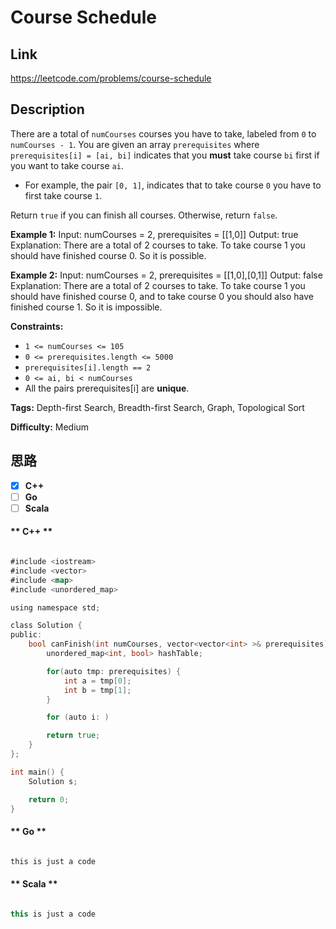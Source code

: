 


# Course Schedule

## Link

https://leetcode.com/problems/course-schedule


## Description

There are a total of `numCourses` courses you have to take, labeled from `0`
to `numCourses - 1`. You are given an array `prerequisites` where
`prerequisites[i] = [ai, bi]` indicates that you **must** take course `bi`
first if you want to take course `ai`.

  * For example, the pair `[0, 1]`, indicates that to take course `0` you have to first take course `1`.

Return `true` if you can finish all courses. Otherwise, return `false`.



**Example 1:**
            Input: numCourses = 2, prerequisites = [[1,0]]    Output: true    Explanation: There are a total of 2 courses to take.     To take course 1 you should have finished course 0. So it is possible.    

**Example 2:**
            Input: numCourses = 2, prerequisites = [[1,0],[0,1]]    Output: false    Explanation: There are a total of 2 courses to take.     To take course 1 you should have finished course 0, and to take course 0 you should also have finished course 1. So it is impossible.    



**Constraints:**

  * `1 <= numCourses <= 105`
  * `0 <= prerequisites.length <= 5000`
  * `prerequisites[i].length == 2`
  * `0 <= ai, bi < numCourses`
  * All the pairs prerequisites[i] are **unique**.


**Tags:** Depth-first Search, Breadth-first Search, Graph, Topological Sort

**Difficulty:** Medium

## 思路

[title]: https://leetcode.com/problems/course-schedule


- [X] **C++**
- [ ] **Go**
- [ ] **Scala**

<!-- tabs:start -->

#### ** C++ **

``` go

#include <iostream>
#include <vector>
#include <map>
#include <unordered_map>

using namespace std;

class Solution {
public:
    bool canFinish(int numCourses, vector<vector<int> >& prerequisites) {
        unordered_map<int, bool> hashTable;

        for(auto tmp: prerequisites) {
            int a = tmp[0];
            int b = tmp[1];
        }

        for (auto i: )

        return true;
    }
};

int main() {
    Solution s;

    return 0;
}


```

#### ** Go **

``` go

this is just a code

```

#### ** Scala **

``` scala

this is just a code

```

<!-- tabs:end -->
